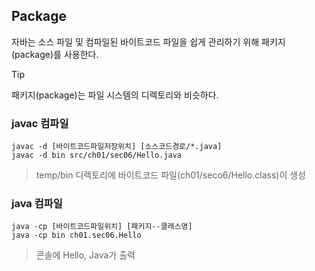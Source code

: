 ## Package
자바는 소스 파일 및 컴파일된 바이트코드 파일을 쉽게 관리하기 위해 패키지(package)를 사용한다. 

> [!tip]
> 패키지(package)는 파일 시스템의 디렉토리와 비슷하다.

### javac 컴파일

```shell
javac -d [바이트코드파일저장위치] [소스코드경로/*.java]
javac -d bin src/ch01/sec06/Hello.java
```

> temp/bin 디렉토리에 바이트코드 파일(ch01/seco6/Hello.class)이 생성

### java 컴파일

```shell
java -cp [바이트코드파일위치] [패키지--클래스명]
java -cp bin ch01.sec06.Hello
```

> 콘솔에 Hello, Java가 출력
